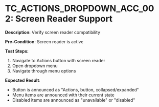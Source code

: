 # TC_ACTIONS_DROPDOWN_ACC_002: Screen Reader Support

**Description**: Verify screen reader compatibility

**Pre-Condition**: Screen reader is active

**Test Steps**:
1. Navigate to Actions button with screen reader
2. Open dropdown menu
3. Navigate through menu options

**Expected Result**:
- Button is announced as "Actions, button, collapsed/expanded"
- Menu items are announced with their current state
- Disabled items are announced as "unavailable" or "disabled"